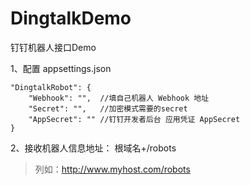 # DingtalkDemo
钉钉机器人接口Demo

1、配置 appsettings.json
```
"DingtalkRobot": {
    "Webhook": "",  //填自己机器人 Webhook 地址
    "Secret": "",   //加密模式需要的secret
    "AppSecret": "" //钉钉开发者后台 应用凭证 AppSecret
}
```
2、接收机器人信息地址： 根域名+/robots 
>列如：http://www.myhost.com/robots
